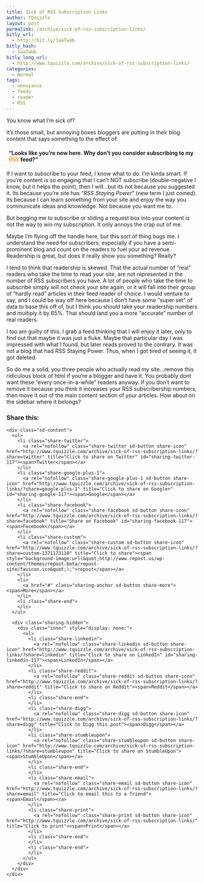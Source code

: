 ```yaml
---
title: Sick of RSS Subscription Links
author: TQuizzle
layout: post
permalink: /archive/sick-of-rss-subscription-links/
bitly_url:
  - http://bit.ly/1aaTwUb
bitly_hash:
  - 1aaTwUb
bitly_long_url:
  - http://www.tquizzle.com/archive/sick-of-rss-subscription-links/
categories:
  - Normal
tags:
  - annoyance
  - feeds
  - reader
  - RSS
---
```

You know what I&#8217;m sick of?

It&#8217;s those small, but annoying boxes bloggers are putting in their blog content that says something to the effect of:

<div style="padding:5px;border:1px dotted #ffffff;margin: 10px auto;">
  <strong>&#8220;Looks like you&#8217;re new here. Why don&#8217;t you consider subscribing to my <span style="color:#FF9933;">RSS</span> feed?&#8221;</strong>
</div>

If I want to subscribe to your feed, I know what to do. I&#8217;m kinda smart. If you&#8217;re content is so engaging that I can&#8217;t NOT subscribe (double-negative I know, but it helps the point), then I will&#8230;but its not because you suggested it. Its because you&#8217;re site has &#8220;*RSS Staying Power*&#8221; (new term I just coined). Its because I can learn something from your site and enjoy the way you communicate ideas and knowledge. Not because you want me to.

<!--more-->

But begging me to subscribe or sliding a request box into your content is not the way to win my subscription. It only annoys the crap out of me.

Maybe I&#8217;m flying off the handle here, but this sort of thing bugs me. I understand the need for subscribers, especially if you have a semi-prominent blog and count on the readers to fuel your ad revenue. Readership is great, but does it really show you something? Really?

I tend to think that readership is skewed. That the actual number of &#8220;real&#8221; readers who take the time to read your site, are not represented in the number of RSS subscribers you have. A lot of people who take the time to subscribe simply will not check your site again, or it will fall into their group of &#8220;hardly read&#8221; articles in their feed reader of choice. I would venture to say, and I could be way off here because I don&#8217;t have some &#8220;super set&#8221; of data to base this off of, but I think you should take your readership numbers and multiply it by 65%. That should land you a more &#8220;accurate&#8221; number of real readers.

I too am guilty of this. I grab a feed thinking that I will enjoy it later, only to find out that maybe it was just a fluke. Maybe that particular day I was impressed with what I found, but later reads proved to the contrary. It was not a blog that had RSS Staying Power. Thus, when I got tired of seeing it, it got deleted.

So do me a solid, you three people who actually read my site&#8230;remove this ridiculous block of html if you&#8217;re a blogger and have it. You probably dont want these &#8220;every once-in-a-while&#8221; readers anyway. If you don&#8217;t want to remove it because you think it increases your RSS subscribership numbers, then move it out of the main content section of your articles. How about on the sidebar where it belongs?

<div class="sharedaddy sd-sharing-enabled">
  <div class="robots-nocontent sd-block sd-social sd-social-icon-text sd-sharing">
    <h3 class="sd-title">
      Share this:
    </h3>
    
    <div class="sd-content">
      <ul>
        <li class="share-twitter">
          <a rel="nofollow" class="share-twitter sd-button share-icon" href="http://www.tquizzle.com/archive/sick-of-rss-subscription-links/?share=twitter" title="Click to share on Twitter" id="sharing-twitter-117"><span>Twitter</span></a>
        </li>
        <li class="share-google-plus-1">
          <a rel="nofollow" class="share-google-plus-1 sd-button share-icon" href="http://www.tquizzle.com/archive/sick-of-rss-subscription-links/?share=google-plus-1" title="Click to share on Google+" id="sharing-google-117"><span>Google</span></a>
        </li>
        <li class="share-facebook">
          <a rel="nofollow" class="share-facebook sd-button share-icon" href="http://www.tquizzle.com/archive/sick-of-rss-subscription-links/?share=facebook" title="Share on Facebook" id="sharing-facebook-117"><span>Facebook</span></a>
        </li>
        <li class="share-custom">
          <a rel="nofollow" class="share-custom sd-button share-icon" href="http://www.tquizzle.com/archive/sick-of-rss-subscription-links/?share=custom-1371173110" title="Click to share"><span style="background-image:url(&quot;http://www.repost.us/wp-content/themes/repost-beta/repost-site/favicon.ico&quot;);">repost</span></a>
        </li>
        <li>
          <a href="#" class="sharing-anchor sd-button share-more"><span>More</span></a>
        </li>
        <li class="share-end">
        </li>
      </ul>
      
      <div class="sharing-hidden">
        <div class="inner" style="display: none;">
          <ul>
            <li class="share-linkedin">
              <a rel="nofollow" class="share-linkedin sd-button share-icon" href="http://www.tquizzle.com/archive/sick-of-rss-subscription-links/?share=linkedin" title="Click to share on LinkedIn" id="sharing-linkedin-117"><span>LinkedIn</span></a>
            </li>
            <li class="share-reddit">
              <a rel="nofollow" class="share-reddit sd-button share-icon" href="http://www.tquizzle.com/archive/sick-of-rss-subscription-links/?share=reddit" title="Click to share on Reddit"><span>Reddit</span></a>
            </li>
            <li class="share-end">
            </li>
            <li class="share-digg">
              <a rel="nofollow" class="share-digg sd-button share-icon" href="http://www.tquizzle.com/archive/sick-of-rss-subscription-links/?share=digg" title="Click to Digg this post"><span>Digg</span></a>
            </li>
            <li class="share-stumbleupon">
              <a rel="nofollow" class="share-stumbleupon sd-button share-icon" href="http://www.tquizzle.com/archive/sick-of-rss-subscription-links/?share=stumbleupon" title="Click to share on StumbleUpon"><span>StumbleUpon</span></a>
            </li>
            <li class="share-end">
            </li>
            <li class="share-email">
              <a rel="nofollow" class="share-email sd-button share-icon" href="http://www.tquizzle.com/archive/sick-of-rss-subscription-links/?share=email" title="Click to email this to a friend"><span>Email</span></a>
            </li>
            <li class="share-print">
              <a rel="nofollow" class="share-print sd-button share-icon" href="http://www.tquizzle.com/archive/sick-of-rss-subscription-links/" title="Click to print"><span>Print</span></a>
            </li>
            <li class="share-end">
            </li>
            <li class="share-end">
            </li>
          </ul>
        </div>
      </div>
    </div>
  </div>
</div>